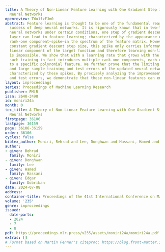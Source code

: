 ```yaml
---
title: A Theory of Non-Linear Feature Learning with One Gradient Step in Two-Layer
  Neural Networks
openreview: TWu1fzFJm0
abstract: Feature learning is thought to be one of the fundamental reasons for the
  success of deep neural networks. It is rigorously known that in two-layer fully-connected
  neural networks under certain conditions, one step of gradient descent on the first
  layer can lead to feature learning; characterized by the appearance of a separated
  rank-one component—spike—in the spectrum of the feature matrix. However, with a
  constant gradient descent step size, this spike only carries information from the
  linear component of the target function and therefore learning non-linear components
  is impossible. We show that with a learning rate that grows with the sample size,
  such training in fact introduces multiple rank-one components, each corresponding
  to a specific polynomial feature. We further prove that the limiting large-dimensional
  and large sample training and test errors of the updated neural networks are fully
  characterized by these spikes. By precisely analyzing the improvement in the training
  and test errors, we demonstrate that these non-linear features can enhance learning.
layout: inproceedings
series: Proceedings of Machine Learning Research
publisher: PMLR
issn: 2640-3498
id: moniri24a
month: 0
tex_title: A Theory of Non-Linear Feature Learning with One Gradient Step in Two-Layer
  Neural Networks
firstpage: 36106
lastpage: 36159
page: 36106-36159
order: 36106
cycles: false
bibtex_author: Moniri, Behrad and Lee, Donghwan and Hassani, Hamed and Dobriban, Edgar
author:
- given: Behrad
  family: Moniri
- given: Donghwan
  family: Lee
- given: Hamed
  family: Hassani
- given: Edgar
  family: Dobriban
date: 2024-07-08
address:
container-title: Proceedings of the 41st International Conference on Machine Learning
volume: '235'
genre: inproceedings
issued:
  date-parts:
  - 2024
  - 7
  - 8
pdf: https://proceedings.mlr.press/v235/assets/moniri24a/moniri24a.pdf
extras: []
# Format based on Martin Fenner's citeproc: https://blog.front-matter.io/posts/citeproc-yaml-for-bibliographies/
---
```


